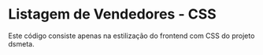 # Listagem de Vendedores - CSS

Este código consiste apenas na estilização do frontend com CSS do projeto dsmeta.
